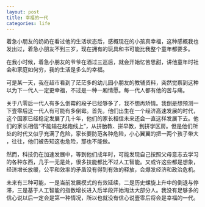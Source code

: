 ```yaml
---
layout: post
title: 幸福的一代
categories: life
---
```


着急小朋友的奶奶在看过他的生活状态后，感概现在的小孩真幸福，这种感概我也发出过，着急小朋友不到三岁，现在拥有的玩具和书可能比我整个童年都要多。

在我小时候，着急小朋友的爷爷在酒过三巡后，就会开始忆苦思甜，讲他童年时社会和家庭如何穷，我的生活是多么的幸福。

可是某一天，我在超市看到了茫茫多的幼儿园小朋友的教辅资料，突然觉察到这种以为下一代人一定更幸福，不过是一种一厢情愿。每一代人都有他的苦与痛。

关于八零后一代人有多么倒霉的段子已经够多了，我不想再矫情。我倒是想预测一下壹零后这一代人有可能有多倒霉。首先，他们出生在一个经济高速发展的时代，这个国家已经稳定发展了几十年，他们的家长相信未来还会一直这样发展下去。他们的家长相信“不能输在起跑线上”，从拼胎教、拼早教，到拼学区房。但是他们所处的时代又似乎充满了危险，家长要防范各种危险，小心翼翼的把一两个孩子带大 ，往往，他们被告知这也危险，那也不能做。

然而，科技仍在加速发展中，等到他们成年时，可能发现自己按照父母意志去学习的各种东西，几乎一无是处，很多技能都比不过人工智能。又或许这些都是想象，经济增长放缓，公平和效率的矛盾没有得到有效的释放，会爆发经济和政治危机。

未来有三种可能，一是当前发展模式的有效延续，二是历史螺旋上升中的倒退与停滞，三是基于人工智能的指数增长进入后半段开始淘汰大部分人。我没有足够多的信心说以后一定会是第一种情况，所以也就没有信心说壹零后将会是幸福的一代。